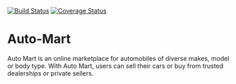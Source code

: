 [![Build Status](https://travis-ci.org/Malaba6/Auto-Mart.svg?branch=ch-setup-testing-environment-ch2-166410062)](https://travis-ci.org/Malaba6/Auto-Mart)
[![Coverage Status](https://coveralls.io/repos/github/Malaba6/Auto-Mart/badge.svg?branch=ch-setup-testing-environment-ch2-166410062)](https://coveralls.io/github/Malaba6/Auto-Mart?branch=ch-setup-testing-environment-ch2-166410062)

# Auto-Mart
Auto Mart is an online marketplace for automobiles of diverse makes, model or body type. With Auto Mart, users can sell their cars or buy from trusted dealerships or private sellers.
